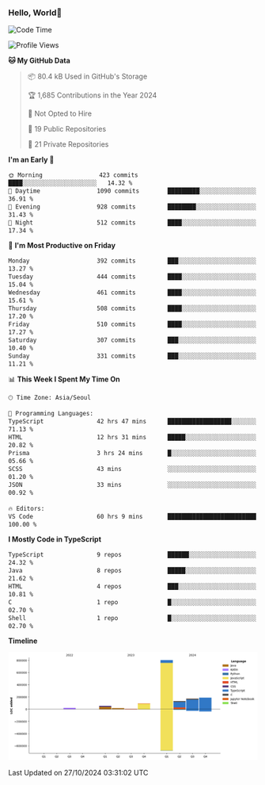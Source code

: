 
### Hello, World🐤

<!--START_SECTION:waka-->
![Code Time](http://img.shields.io/badge/Code%20Time-930%20hrs%2012%20mins-blue)

![Profile Views](http://img.shields.io/badge/Profile%20Views-0-blue)

**🐱 My GitHub Data** 

> 📦 80.4 kB Used in GitHub's Storage 
 > 
> 🏆 1,685 Contributions in the Year 2024
 > 
> 🚫 Not Opted to Hire
 > 
> 📜 19 Public Repositories 
 > 
> 🔑 21 Private Repositories 
 > 
**I'm an Early 🐤** 

```text
🌞 Morning                423 commits         ████░░░░░░░░░░░░░░░░░░░░░   14.32 % 
🌆 Daytime                1090 commits        █████████░░░░░░░░░░░░░░░░   36.91 % 
🌃 Evening                928 commits         ████████░░░░░░░░░░░░░░░░░   31.43 % 
🌙 Night                  512 commits         ████░░░░░░░░░░░░░░░░░░░░░   17.34 % 
```
📅 **I'm Most Productive on Friday** 

```text
Monday                   392 commits         ███░░░░░░░░░░░░░░░░░░░░░░   13.27 % 
Tuesday                  444 commits         ████░░░░░░░░░░░░░░░░░░░░░   15.04 % 
Wednesday                461 commits         ████░░░░░░░░░░░░░░░░░░░░░   15.61 % 
Thursday                 508 commits         ████░░░░░░░░░░░░░░░░░░░░░   17.20 % 
Friday                   510 commits         ████░░░░░░░░░░░░░░░░░░░░░   17.27 % 
Saturday                 307 commits         ███░░░░░░░░░░░░░░░░░░░░░░   10.40 % 
Sunday                   331 commits         ███░░░░░░░░░░░░░░░░░░░░░░   11.21 % 
```


📊 **This Week I Spent My Time On** 

```text
🕑︎ Time Zone: Asia/Seoul

💬 Programming Languages: 
TypeScript               42 hrs 47 mins      ██████████████████░░░░░░░   71.13 % 
HTML                     12 hrs 31 mins      █████░░░░░░░░░░░░░░░░░░░░   20.82 % 
Prisma                   3 hrs 24 mins       █░░░░░░░░░░░░░░░░░░░░░░░░   05.66 % 
SCSS                     43 mins             ░░░░░░░░░░░░░░░░░░░░░░░░░   01.20 % 
JSON                     33 mins             ░░░░░░░░░░░░░░░░░░░░░░░░░   00.92 % 

🔥 Editors: 
VS Code                  60 hrs 9 mins       █████████████████████████   100.00 % 
```

**I Mostly Code in TypeScript** 

```text
TypeScript               9 repos             ██████░░░░░░░░░░░░░░░░░░░   24.32 % 
Java                     8 repos             █████░░░░░░░░░░░░░░░░░░░░   21.62 % 
HTML                     4 repos             ███░░░░░░░░░░░░░░░░░░░░░░   10.81 % 
C                        1 repo              █░░░░░░░░░░░░░░░░░░░░░░░░   02.70 % 
Shell                    1 repo              █░░░░░░░░░░░░░░░░░░░░░░░░   02.70 % 
```



**Timeline**

![Lines of Code chart](https://raw.githubusercontent.com/jilpoom/jilpoom/main/assets/bar_graph.png)


 Last Updated on 27/10/2024 03:31:02 UTC
<!--END_SECTION:waka-->
